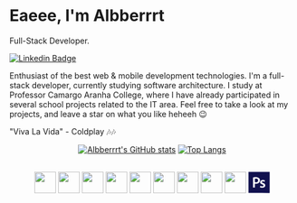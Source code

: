 # Eaeee, I'm Albberrrt

Full-Stack Developer.

[![Linkedin Badge](https://img.shields.io/badge/Albert%20Smaczylo-red?style=flat&logo=linkedin&logoColor=white&link=https://www.linkedin.com/in/albert-smaczylo-2918ba272/)](https://www.linkedin.com/in/albert-smaczylo-2918ba272/) 

Enthusiast of the best web & mobile development technologies.
I'm a full-stack developer, currently studying software architecture. I study at Professor Camargo Aranha College, where I have already participated in several school projects related to the IT area. Feel free to take a look at my projects, and leave a star on what you like heheeh 😉

"Viva La Vida" - Coldplay 🎶🎶


<div align="center" >

  [![Albberrrt's GitHub stats](https://github-readme-stats.vercel.app/api?username=albberrrt&show_icons=true&theme=buefy&hide=contribs&height=170)](https://github.com/albberrrt/github-readme-stats)
  [![Top Langs](https://github-readme-stats.vercel.app/api/top-langs/?username=albberrrt&layout=compact&height=170)](https://github.com/albberrrt/github-readme-stats)
</div>
<br>

<div align="center">
  <img src="https://cdn.jsdelivr.net/gh/devicons/devicon/icons/nodejs/nodejs-original.svg" height="38" />
  <img src="https://cdn.jsdelivr.net/gh/devicons/devicon/icons/nextjs/nextjs-original.svg" height="38"/>
  <img src="https://cdn.jsdelivr.net/gh/devicons/devicon/icons/react/react-original.svg" height="38" />
  <img src="https://cdn.jsdelivr.net/gh/devicons/devicon/icons/typescript/typescript-original.svg" height="38" />
  <img src="https://cdn.jsdelivr.net/gh/devicons/devicon/icons/html5/html5-original.svg" height="38" />
  <img src="https://cdn.jsdelivr.net/gh/devicons/devicon/icons/css3/css3-original.svg" height="38" />
  <img src="https://cdn.jsdelivr.net/gh/devicons/devicon/icons/mysql/mysql-original-wordmark.svg" height="38"/>
  <img src="https://cdn.jsdelivr.net/gh/devicons/devicon/icons/linux/linux-original.svg" height="38"/>
  <img src="https://cdn.jsdelivr.net/gh/devicons/devicon/icons/figma/figma-original.svg" height="38" />
  <svg viewBox="0 0 128 128" width="38" height="38">
    <path fill-rule="evenodd" clip-rule="evenodd" fill="#11114E" d="M50.246 41.616c-3.682-.925-7.369-.628-11.26-.022 0 6.805-.014 13.427.037 20.05.002.339.511.929.841.974 4.243.573 8.463.619 12.431-1.315 4.105-2 6.196-6.182 5.654-11.092-.492-4.471-3.139-7.448-7.703-8.595zM127 63.963V3.285c0-2.096.023-2.285-2.012-2.285H3.479C1.5 1 1 1.19 1 3.186v121.509c0 2.018.252 2.021 2.209 2.021 40.555.001 81.231-.009 121.786.037 1.573.002 1.995-.417 1.991-1.959-.054-20.277.014-40.556.014-60.831zm-70.648 5.84C50.795 71.785 45 71.896 39 71.431V94H28v-1.402c0-18.895-.087-37.788-.14-56.682-.006-1.569.243-2.327 2.011-2.507 8.332-.852 16.617-1.81 24.902.133 8.906 2.087 14.041 7.975 14.431 16.11.483 10.074-3.944 16.974-12.852 20.151zm44.31 12.754c-.424 5.771-3.678 9.56-9.015 11.392-7.142 2.452-14.245 1.883-21.225-.891-1.143-.455-1.364-1.031-.987-2.196.687-2.126 1.19-4.312 1.72-6.286 2.951.866 5.757 1.947 8.664 2.458 2.053.361 4.272.149 6.359-.178 1.871-.294 3.217-1.564 3.524-3.572.312-2.041-.303-3.809-2.105-4.895-1.432-.862-3.01-1.479-4.523-2.202-2.433-1.163-5.026-2.075-7.27-3.53-8.831-5.727-5.956-16.383-.063-20.396 3.153-2.146 6.642-3.098 10.377-3.229 4.393-.154 8.623.604 12.778 2.623l-2.195 7.789c-1.74-.616-3.36-1.416-5.07-1.734-2.029-.378-4.157-.589-6.205-.422-2.746.225-4.354 2.12-4.354 4.47 0 1.392.528 2.57 1.689 3.245 1.666.969 3.434 1.768 5.186 2.579 1.896.877 3.898 1.551 5.723 2.552 4.87 2.67 7.405 6.8 6.992 12.423z"></path>
  </svg>
</div>
